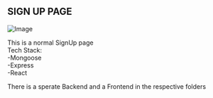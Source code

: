 ## SIGN UP PAGE


![Image](https://drive.google.com/file/d/1Ugh-mhp9fggQRYvtQZvQqRH6OLrxXeKH/view?usp=share_link)


This is a normal SignUp page
<br>
Tech Stack:
<br>
-Mongoose
<br>
-Express
<br>
-React
<br>

There is a sperate Backend and a Frontend in the respective folders

